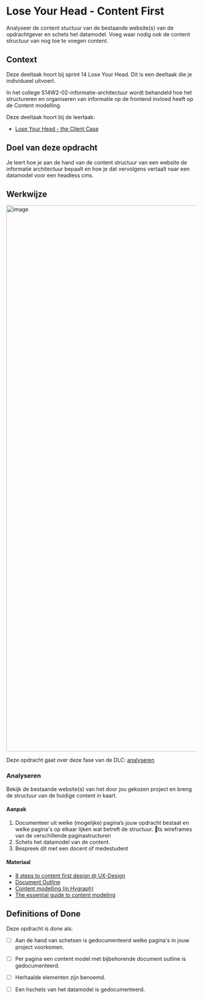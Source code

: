 
# Lose Your Head - Content First

Analyseer de content stuctuur van de bestaande website(s) van de opdrachtgever en schets het datamodel. Voeg waar nodig ook de content structuur van nog toe te voegen content.

## Context

Deze deeltaak hoort bij sprint 14 Lose Your Head. 
Dit is een deeltaak die je individueel uitvoert.

In het college S14W2-02-informatie-architectuur wordt behandeld hoe het structureren en organiseren van informatie op de frontend invloed heeft op de Content modelling.

Deze deeltaak hoort bij de leertaak:
- [Lose Your Head - the Client Case](https://github.com/fdnd-task/lose-your-head-the-client-case/)


## Doel van deze opdracht

Je leert hoe je aan de hand van de content structuur van een website de informatie architectuur bepaalt en hoe je dat vervolgens vertaalt naar een datamodel voor een headless cms.

## Werkwijze
<img width="1445" alt="image" src="https://github.com/fdnd-task/lose-your-head-content-first/assets/1061632/b94b8fb0-9946-4826-a14a-81eb8d3e310a">

Deze opdracht gaat over deze fase van de DLC: [analyseren](#analyseren)

### Analyseren
Bekijk de bestaande website(s) van het door jou gekozen project en breng de structuur van de huidige content in kaart.

#### Aanpak

1. Documenteer uit welke (mogelijke) pagina’s jouw opdracht bestaat en welke pagina's op elkaar lijken wat betreft de structuur. ts wireframes van de verschillende paginastructuren
2. Schets het datamodel van de content.
3. Bespreek dit met een docent of medestudent

#### Materiaal 

- [8 steps to content first design @ UX-Design](https://uxdesign.cc/8-steps-to-content-first-design-fa2885b9caee)
- [Document Outline](https://www.tempertemper.net/blog/using-the-html-document-outline)
- [Content modelling (in Hygraph)](https://hygraph.com/docs/getting-started/fundamentals/content-modeling)
- [The essential guide to content modeling](https://hygraph.com/blog/essential-guide-to-content-modeling)

## Definitions of Done

Deze opdracht is done als:

- [ ] Aan de hand van schetsen is gedocumenteerd welke pagina's in jouw project voorkomen.
- [ ] Per pagina een content model met bijbehorende document outline is gedocumenteerd.
- [ ] Herhaalde elementen zijn benoemd.
- [ ] Een hschets van het datamodel is gedocumenteerd.


